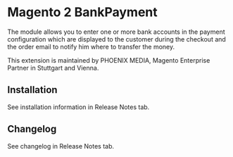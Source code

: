 # Magento 2 BankPayment
The module allows you to enter one or more bank accounts in the payment configuration which are displayed to the customer during the checkout and the order email to notify him where to transfer the money.

This extension is maintained by PHOENIX MEDIA, Magento Enterprise Partner in Stuttgart and Vienna.

## Installation
See installation information in Release Notes tab.

## Changelog
See changelog in Release Notes tab.